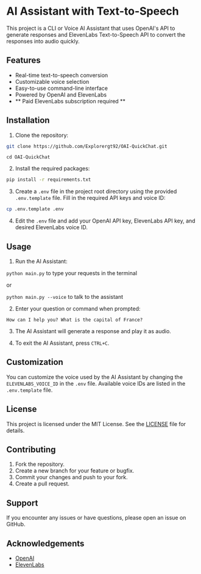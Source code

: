 # AI Assistant with Text-to-Speech

This project is a CLI or Voice AI Assistant that uses OpenAI's API to generate responses and ElevenLabs Text-to-Speech API to convert the responses into audio quickly.

## Features

- Real-time text-to-speech conversion
- Customizable voice selection
- Easy-to-use command-line interface
- Powered by OpenAI and ElevenLabs
- ** Paid ElevenLabs subscription required **

## Installation

1. Clone the repository:

```bash
git clone https://github.com/Explorergt92/OAI-QuickChat.git
```
```
cd OAI-QuickChat
```

2. Install the required packages:

```bash
pip install -r requirements.txt
```

3. Create a `.env` file in the project root directory using the provided `.env.template` file. Fill in the required API keys and voice ID:

```bash
cp .env.template .env
```

4. Edit the `.env` file and add your OpenAI API key, ElevenLabs API key, and desired ElevenLabs voice ID.

## Usage

1. Run the AI Assistant:

```python main.py``` to type your requests in the terminal

or

```python main.py --voice``` to talk to the assistant

2. Enter your question or command when prompted:

```
How can I help you? What is the capital of France?
```

3. The AI Assistant will generate a response and play it as audio.

4. To exit the AI Assistant, press `CTRL+C`.

## Customization

You can customize the voice used by the AI Assistant by changing the `ELEVENLABS_VOICE_ID` in the `.env` file. Available voice IDs are listed in the `.env.template` file.

## License

This project is licensed under the MIT License. See the [LICENSE](LICENSE) file for details.

## Contributing

1. Fork the repository.
2. Create a new branch for your feature or bugfix.
3. Commit your changes and push to your fork.
4. Create a pull request.

## Support

If you encounter any issues or have questions, please open an issue on GitHub.

## Acknowledgements

- [OpenAI](https://www.openai.com/)
- [ElevenLabs](https://www.elevenlabs.ai/)
